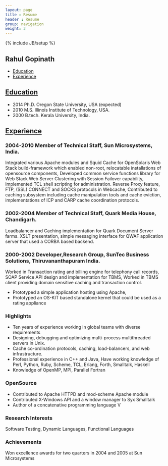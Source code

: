 ```yaml
---
layout: page
title : Resume
header : Resume
group: navigation
weight: 3
---
```

{% include JB/setup %}

## Rahul Gopinath

* [Education](#education)
* [Experience](#experience)

## [Education]()

* 2014 Ph.D. Oregon State University, USA (expected) 
* 2010 M.S. Illinois Institute of Technology, USA.
* 2000 B.tech. Kerala University, India.

## [Experience]()
### 2004-2010 Member of Technical Staff, Sun Microsystems, India.

Integrated various Apache modules and Squid Cache for OpenSolaris
Web Stack build-framework which enabled non-root, relocatable installations of opensource components,
Developed common service functions library for Web Stack
Web Server Clustering with Session Failover capability, Implemented TCL shell scripting for administration.
Reverse Proxy feature, FTP, (SSL) CONNECT and SOCKS protocols in Webcache,
Contributed to caching subsystem including cache manipulation tools and cache eviction,
implementations of ICP and CARP cache coordination protocols.

### 2002-2004 Member of Technical Staff, Quark Media House, Chandigarh.

Loadbalancer and Caching implementation for Quark Document Server farms.
XSLT presentation, simple messaging interface for QWAF application server that used a CORBA
based backend.

### 2000-2002 Developer,Research Group, SunTec Business Solutions, Thiruvananthapuram India.

Worked in Transaction rating and billing engine for telephony call records, SOAP Service API design
and implementation for TBMS, Worked in TBMS client providing domain sensitive caching and
transaction control.
- Prototyped a simple application hosting using Apache,
- Prototyped an OS-KIT based standalone kernel that could be used as a rating appliance

### Highlights

- Ten years of experience working in global teams with diverse requirements
- Designing, debugging and optimizing multi-process multithreaded servers in Unix.
- Cache co-ordination protocols, caching, load-balancers, and web infrastructure.
- Professional experience in C++ and Java, Have working knowledge of Perl, Python, Ruby,
  Scheme, TCL, Erlang, Forth, Smalltalk, Haskell
- Knowledge of OpenMP, MPI, Parallel Fortran

### OpenSource

- Contributed to Apache HTTPD and mod-scheme Apache module
- Contributed X-Windows API and a window manager to Syx Smalltalk
- Author of a concatenative programming language V

### Research Interests

  Software Testing, Dynamic Languages, Functional Languages

### Achievements

Won excellence awards for two quarters in 2004 and 2005 at Sun Microsystems
